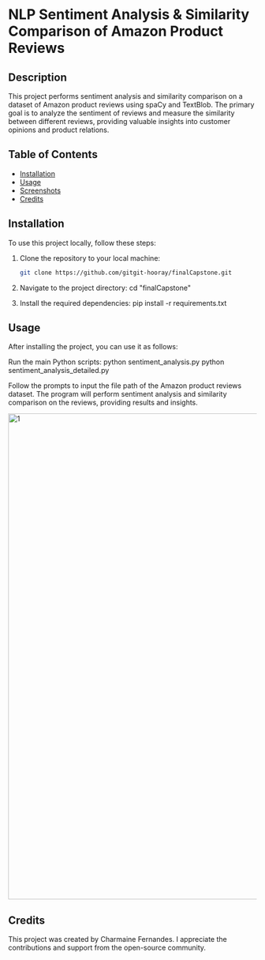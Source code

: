 # NLP Sentiment Analysis & Similarity Comparison of Amazon Product Reviews

## Description

This project performs sentiment analysis and similarity comparison on a dataset of Amazon product reviews using spaCy and TextBlob. 
The primary goal is to analyze the sentiment of reviews and measure the similarity between different reviews, 
providing valuable insights into customer opinions and product relations.

## Table of Contents

- [Installation](#installation)
- [Usage](#usage)
- [Screenshots](#screenshots)
- [Credits](#credits)

## Installation

To use this project locally, follow these steps:

1. Clone the repository to your local machine:
   ```bash
   git clone https://github.com/gitgit-hooray/finalCapstone.git

2. Navigate to the project directory:
   cd "finalCapstone"

3. Install the required dependencies:
   pip install -r requirements.txt

## Usage
After installing the project, you can use it as follows:

Run the main Python scripts:
python sentiment_analysis.py
python sentiment_analysis_detailed.py

Follow the prompts to input the file path of the Amazon product reviews dataset.
The program will perform sentiment analysis and similarity comparison on the reviews, providing results and insights.

<img width="984" alt="1" src="https://github.com/gitgit-hooray/finalCapstone/assets/151678204/82eb9526-c3fd-4b4d-8bce-faca36c8ffe9">

## Credits
This project was created by Charmaine Fernandes. I appreciate the contributions and support from the open-source community.


